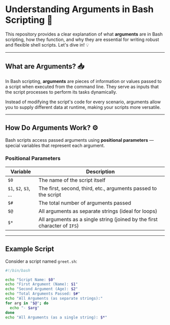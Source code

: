 # Understanding Arguments in Bash Scripting 🚀

This repository provides a clear explanation of what **arguments** are in Bash scripting, how they function, and why they are essential for writing robust and flexible shell scripts. Let's dive in! 💡

---

## What are Arguments? 📥

In Bash scripting, **arguments** are pieces of information or values passed to a script when executed from the command line. They serve as inputs that the script processes to perform its tasks dynamically. 

Instead of modifying the script's code for every scenario, arguments allow you to supply different data at runtime, making your scripts more versatile.

---

## How Do Arguments Work? ⚙️

Bash scripts access passed arguments using **positional parameters** — special variables that represent each argument.

### Positional Parameters

| Variable | Description                                      |
| -------- | ------------------------------------------------|
| `$0`     | The name of the script itself                    |
| `$1`, `$2`, `$3`, ... | The first, second, third, etc., arguments passed to the script |
| `$#`     | The total number of arguments passed             |
| `$@`     | All arguments as separate strings (ideal for loops) |
| `$*`     | All arguments as a single string (joined by the first character of `IFS`) |

---

## Example Script

Consider a script named `greet.sh`:

```bash
#!/bin/bash

echo "Script Name: $0"
echo "First Argument (Name): $1"
echo "Second Argument (Age): $2"
echo "Total Arguments Passed: $#"
echo "All Arguments (as separate strings):"
for arg in "$@"; do
  echo "- $arg"
done
echo "All Arguments (as a single string): $*"